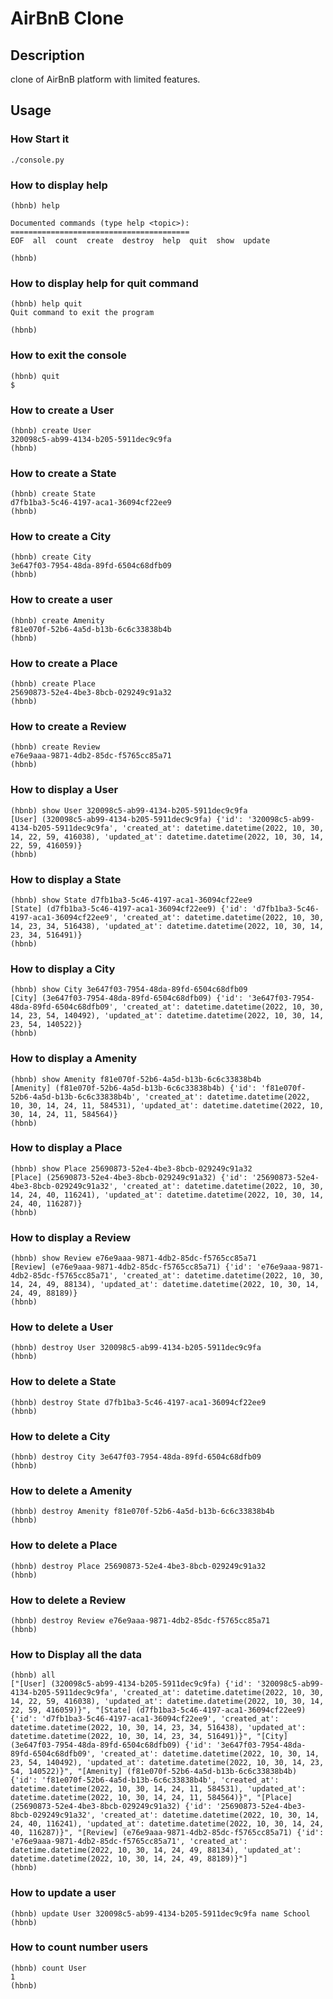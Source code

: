 # AirBnB Clone

## Description

clone of AirBnB platform with limited features.

## Usage

### How Start it

    ./console.py
### How to display help

    (hbnb) help

    Documented commands (type help <topic>):
    ========================================
    EOF  all  count  create  destroy  help  quit  show  update

    (hbnb)

### How to display help for quit command

    (hbnb) help quit
    Quit command to exit the program

    (hbnb)

### How to exit the console

    (hbnb) quit
    $

### How to create a User

    (hbnb) create User
    320098c5-ab99-4134-b205-5911dec9c9fa
    (hbnb)

### How to create a State

    (hbnb) create State
    d7fb1ba3-5c46-4197-aca1-36094cf22ee9
    (hbnb)

### How to create a City

    (hbnb) create City
    3e647f03-7954-48da-89fd-6504c68dfb09
    (hbnb)

### How to create a user

    (hbnb) create Amenity
    f81e070f-52b6-4a5d-b13b-6c6c33838b4b
    (hbnb)

### How to create a Place

    (hbnb) create Place
    25690873-52e4-4be3-8bcb-029249c91a32
    (hbnb)

### How to create a Review

    (hbnb) create Review
    e76e9aaa-9871-4db2-85dc-f5765cc85a71
    (hbnb)

### How to display a User

    (hbnb) show User 320098c5-ab99-4134-b205-5911dec9c9fa
    [User] (320098c5-ab99-4134-b205-5911dec9c9fa) {'id': '320098c5-ab99-4134-b205-5911dec9c9fa', 'created_at': datetime.datetime(2022, 10, 30, 14, 22, 59, 416038), 'updated_at': datetime.datetime(2022, 10, 30, 14, 22, 59, 416059)}
    (hbnb)

### How to display a State

    (hbnb) show State d7fb1ba3-5c46-4197-aca1-36094cf22ee9
    [State] (d7fb1ba3-5c46-4197-aca1-36094cf22ee9) {'id': 'd7fb1ba3-5c46-4197-aca1-36094cf22ee9', 'created_at': datetime.datetime(2022, 10, 30, 14, 23, 34, 516438), 'updated_at': datetime.datetime(2022, 10, 30, 14, 23, 34, 516491)}
    (hbnb)

### How to display a City

    (hbnb) show City 3e647f03-7954-48da-89fd-6504c68dfb09
    [City] (3e647f03-7954-48da-89fd-6504c68dfb09) {'id': '3e647f03-7954-48da-89fd-6504c68dfb09', 'created_at': datetime.datetime(2022, 10, 30, 14, 23, 54, 140492), 'updated_at': datetime.datetime(2022, 10, 30, 14, 23, 54, 140522)}
    (hbnb)

### How to display a Amenity

    (hbnb) show Amenity f81e070f-52b6-4a5d-b13b-6c6c33838b4b
    [Amenity] (f81e070f-52b6-4a5d-b13b-6c6c33838b4b) {'id': 'f81e070f-52b6-4a5d-b13b-6c6c33838b4b', 'created_at': datetime.datetime(2022, 10, 30, 14, 24, 11, 584531), 'updated_at': datetime.datetime(2022, 10, 30, 14, 24, 11, 584564)}
    (hbnb)

### How to display a Place

    (hbnb) show Place 25690873-52e4-4be3-8bcb-029249c91a32
    [Place] (25690873-52e4-4be3-8bcb-029249c91a32) {'id': '25690873-52e4-4be3-8bcb-029249c91a32', 'created_at': datetime.datetime(2022, 10, 30, 14, 24, 40, 116241), 'updated_at': datetime.datetime(2022, 10, 30, 14, 24, 40, 116287)}
    (hbnb)

### How to display a Review

    (hbnb) show Review e76e9aaa-9871-4db2-85dc-f5765cc85a71
    [Review] (e76e9aaa-9871-4db2-85dc-f5765cc85a71) {'id': 'e76e9aaa-9871-4db2-85dc-f5765cc85a71', 'created_at': datetime.datetime(2022, 10, 30, 14, 24, 49, 88134), 'updated_at': datetime.datetime(2022, 10, 30, 14, 24, 49, 88189)}
    (hbnb)

### How to delete a User

    (hbnb) destroy User 320098c5-ab99-4134-b205-5911dec9c9fa
    (hbnb)

### How to delete a State

    (hbnb) destroy State d7fb1ba3-5c46-4197-aca1-36094cf22ee9
    (hbnb)

### How to delete a City

    (hbnb) destroy City 3e647f03-7954-48da-89fd-6504c68dfb09
    (hbnb)

### How to delete a Amenity

    (hbnb) destroy Amenity f81e070f-52b6-4a5d-b13b-6c6c33838b4b
    (hbnb)

### How to delete a Place

    (hbnb) destroy Place 25690873-52e4-4be3-8bcb-029249c91a32
    (hbnb)

### How to delete a Review

    (hbnb) destroy Review e76e9aaa-9871-4db2-85dc-f5765cc85a71
    (hbnb)

### How to Display all the data

    (hbnb) all
    ["[User] (320098c5-ab99-4134-b205-5911dec9c9fa) {'id': '320098c5-ab99-4134-b205-5911dec9c9fa', 'created_at': datetime.datetime(2022, 10, 30, 14, 22, 59, 416038), 'updated_at': datetime.datetime(2022, 10, 30, 14, 22, 59, 416059)}", "[State] (d7fb1ba3-5c46-4197-aca1-36094cf22ee9) {'id': 'd7fb1ba3-5c46-4197-aca1-36094cf22ee9', 'created_at': datetime.datetime(2022, 10, 30, 14, 23, 34, 516438), 'updated_at': datetime.datetime(2022, 10, 30, 14, 23, 34, 516491)}", "[City] (3e647f03-7954-48da-89fd-6504c68dfb09) {'id': '3e647f03-7954-48da-89fd-6504c68dfb09', 'created_at': datetime.datetime(2022, 10, 30, 14, 23, 54, 140492), 'updated_at': datetime.datetime(2022, 10, 30, 14, 23, 54, 140522)}", "[Amenity] (f81e070f-52b6-4a5d-b13b-6c6c33838b4b) {'id': 'f81e070f-52b6-4a5d-b13b-6c6c33838b4b', 'created_at': datetime.datetime(2022, 10, 30, 14, 24, 11, 584531), 'updated_at': datetime.datetime(2022, 10, 30, 14, 24, 11, 584564)}", "[Place] (25690873-52e4-4be3-8bcb-029249c91a32) {'id': '25690873-52e4-4be3-8bcb-029249c91a32', 'created_at': datetime.datetime(2022, 10, 30, 14, 24, 40, 116241), 'updated_at': datetime.datetime(2022, 10, 30, 14, 24, 40, 116287)}", "[Review] (e76e9aaa-9871-4db2-85dc-f5765cc85a71) {'id': 'e76e9aaa-9871-4db2-85dc-f5765cc85a71', 'created_at': datetime.datetime(2022, 10, 30, 14, 24, 49, 88134), 'updated_at': datetime.datetime(2022, 10, 30, 14, 24, 49, 88189)}"]
    (hbnb)

### How to update a user

    (hbnb) update User 320098c5-ab99-4134-b205-5911dec9c9fa name School
    (hbnb)

### How to count number users

    (hbnb) count User
    1
    (hbnb)
